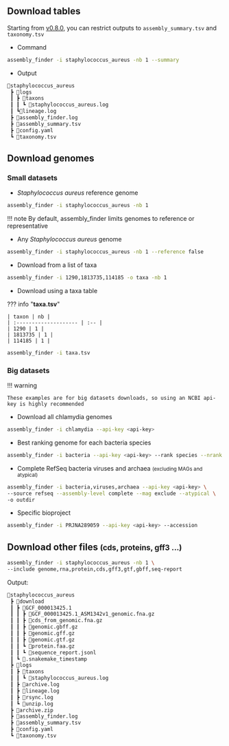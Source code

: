 ## Download tables 

Starting from [v0.8.0](https://github.com/metagenlab/assembly_finder/releases/tag/v0.8.0), you can restrict outputs to `assembly_summary.tsv` and `taxonomy.tsv`

* Command

```sh
assembly_finder -i staphylococcus_aureus -nb 1 --summary
```

* Output

```sh
📂staphylococcus_aureus
 ┣ 📂logs
 ┃ ┣ 📂taxons
 ┃ ┃ ┗ 📜staphylococcus_aureus.log
 ┃ ┗📜lineage.log
 ┣ 📜assembly_finder.log
 ┣ 📜assembly_summary.tsv
 ┣ 📜config.yaml
 ┗ 📜taxonomy.tsv
```

## Download genomes
### Small datasets
* *Staphylococcus aureus* reference genome

```sh
assembly_finder -i staphylococcus_aureus -nb 1
```
!!! note
    By default, assembly_finder limits genomes to reference or representative

* Any *Staphylococcus aureus* genome

```sh
assembly_finder -i staphylococcus_aureus -nb 1 --reference false
```

* Download from a list of taxa

```sh
assembly_finder -i 1290,1813735,114185 -o taxa -nb 1
```

* Download using a taxa table

??? info "**taxa.tsv**"
        

    | taxon | nb |
    | :-------------------- | :-- |
    | 1290 | 1 |
    | 1813735 | 1 |
    | 114185 | 1 |

```sh
assembly_finder -i taxa.tsv
```

### Big datasets

!!! warning

    These examples are for big datasets downloads, so using an NCBI api-key is highly recommended

* Download all chlamydia genomes

```sh
assembly_finder -i chlamydia --api-key <api-key>
```

* Best ranking genome for each bacteria species

```sh
assembly_finder -i bacteria --api-key <api-key> --rank species --nrank 1
```

* Complete RefSeq bacteria viruses and archaea <small>(excluding MAGs and atypical)</small>

```sh
assembly_finder -i bacteria,viruses,archaea --api-key <api-key> \
--source refseq --assembly-level complete --mag exclude --atypical \
-o outdir
```

* Specific bioproject

```sh
assembly_finder -i PRJNA289059 --api-key <api-key> --accession
```
## Download other files <small>(cds, proteins, gff3 ...)</small>
```sh
assembly_finder -i staphylococcus_aureus -nb 1 \
--include genome,rna,protein,cds,gff3,gtf,gbff,seq-report
```
Output:
```sh
📂staphylococcus_aureus
 ┣ 📂download
 ┃ ┣ 📂GCF_000013425.1
 ┃ ┃ ┣ 📜GCF_000013425.1_ASM1342v1_genomic.fna.gz
 ┃ ┃ ┣ 📜cds_from_genomic.fna.gz
 ┃ ┃ ┣ 📜genomic.gbff.gz
 ┃ ┃ ┣ 📜genomic.gff.gz
 ┃ ┃ ┣ 📜genomic.gtf.gz
 ┃ ┃ ┗ 📜protein.faa.gz
 ┃ ┃ ┗ 📜sequence_report.jsonl 
 ┃ ┗ 📜.snakemake_timestamp
 ┣ 📂logs
 ┃ ┣ 📂taxons
 ┃ ┃ ┗ 📜staphylococcus_aureus.log
 ┃ ┣ 📜archive.log
 ┃ ┣ 📜lineage.log
 ┃ ┣ 📜rsync.log
 ┃ ┗ 📜unzip.log
 ┣ 📜archive.zip
 ┣ 📜assembly_finder.log
 ┣ 📜assembly_summary.tsv
 ┣ 📜config.yaml
 ┗ 📜taxonomy.tsv
```
